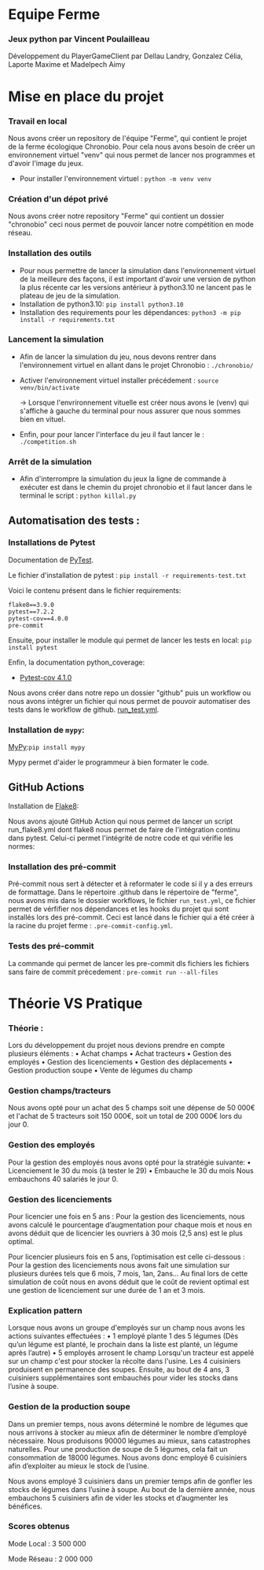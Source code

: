 # Equipe Ferme

### Jeux python par Vincent Poulailleau
Développement du PlayerGameClient par Dellau Landry, Gonzalez Célia, Laporte Maxime et Madelpech Aimy

# Mise en place du projet
### Travail en local

Nous avons créer un repository de l'équipe "Ferme", qui contient le projet de la ferme écologique Chronobio.
Pour cela nous avons besoin de créer un environnement virtuel "venv" qui nous permet de lancer nos programmes et d'avoir l'image du jeux.

- Pour installer l'environnement virtuel : `python -m venv venv`

### Création d'un dépot privé

Nous avons créer notre repository "Ferme" qui contient un dossier "chronobio" ceci nous permet de pouvoir lancer notre compétition en mode réseau.

### Installation des outils
- Pour nous permettre de lancer la simulation dans l'environnement virtuel de la meilleure des façons, il est important d'avoir une version de python la plus récente car les versions antérieur à python3.10 ne lancent pas le plateau de jeu de la simulation.
- Installation de python3.10: `pip install python3.10`
- Installation des requirements pour les dépendances: `python3 -m pip install -r requirements.txt`

### Lancement la simulation

- Afin de lancer la simulation du jeu, nous devons rentrer dans l'environnement virtuel en allant dans le projet Chronobio : `./chronobio/`

- Activer l'environnement virtuel installer précédement : `source venv/bin/activate`

    -> Lorsque l'envrironnement vituelle est créer nous avons le (venv) qui s'affiche à gauche du terminal pour nous assurer que nous sommes bien en vituel.

- Enfin, pour pour lancer l'interface du jeu il faut lancer le : `./competition.sh`

### Arrêt de la simulation
- Afin d'interrompre la simulation du jeux la ligne de commande à exécuter est dans le chemin du projet chronobio et il faut lancer dans le terminal le script : `python killal.py`

## Automatisation des tests :

### Installations de Pytest

Documentation de [PyTest](https://pypi.org/project/pytest/).

Le fichier d'installation de pytest :
`pip install -r requirements-test.txt`

Voici le contenu présent dans le fichier requirements:
```
flake8==3.9.0
pytest==7.2.2
pytest-cov==4.0.0
pre-commit
```

Ensuite, pour installer le module qui permet de lancer les tests en local:
`pip install pytest`

Enfin, la documentation python_coverage:

- [Pytest-cov 4.1.0 ](https://pypi.org/project/pytest-cov/)

Nous avons créer dans notre repo un dossier "github" puis un workflow ou nous avons intégrer un fichier qui nous permet de pouvoir automatiser des tests dans le workflow de github.
[run_test.yml](/.github/workflows/run_test.yml).



### Installation de `mypy`:

[MyPy](https://pypi.org/project/mypy/):`pip install mypy`

Mypy permet d'aider le programmeur à bien formater le code.

##  GitHub Actions

Installation de [Flake8](https://flake8.pycqa.org/en/latest/):

Nous avons ajouté GitHub Action qui nous permet de lancer un script run_flake8.yml dont flake8 nous permet de faire de l'intégration continu dans pytest.
Celui-ci permet l'intégrité de notre code et qui vérifie les normes:


### Installation des pré-commit
Pré-commit nous sert à détecter et à reformater le code si il y a des erreurs de formattage.
Dans le répertoire .github dans le répertoire de "ferme", nous avons mis dans le dossier workflows, le fichier `run_test.yml`, ce fichier permet de vérfifier nos dépendances et les hooks du projet qui sont installés lors des pré-commit.
Ceci est lancé dans le fichier qui a été créer à la racine du projet ferme : `.pre-commit-config.yml`.

### Tests des pré-commit

La commande qui permet de lancer les pre-commit dls fichiers les fichiers sans faire de commit précedement : `pre-commit run --all-files`



# Théorie VS Pratique

### Théorie :

Lors du développement du projet nous devions prendre en compte plusieurs éléments :
    • Achat champs
    • Achat tracteurs
    • Gestion des employés
    • Gestion des licenciements
    • Gestion des déplacements
    • Gestion production soupe
    • Vente de légumes du champ

### Gestion champs/tracteurs
Nous avons opté pour un achat des 5 champs soit une dépense de 50 000€ et l'achat de 5 tracteurs soit 150 000€, soit un total de 200 000€ lors du jour 0.

### Gestion des employés
Pour la gestion des employés nous avons opté pour la stratégie suivante:
    • Licenciement le 30 du mois (à tester le 29)
    • Embauche le 30 du mois
Nous embauchons 40 salariés le jour 0.

### Gestion des licenciements
Pour licencier une fois en 5 ans :
Pour la gestion des licenciements, nous avons calculé le pourcentage d’augmentation pour chaque mois et nous en avons déduit que de licencier les ouvriers à 30 mois (2,5 ans) est le plus optimal.

Pour licencier plusieurs fois en 5 ans, l’optimisation est celle ci-dessous :
Pour la gestion des licenciements nous avons fait une simulation sur plusieurs durées tels que 6 mois, 7 mois, 1an, 2ans... Au final lors de cette simulation de coût nous en avons déduit que le coût de revient optimal est une gestion de licenciement sur une durée de 1 an et 3 mois.

### Explication pattern
Lorsque nous avons un groupe d'employés sur un champ nous avons les actions suivantes effectuées :
    • 1 employé plante 1 des 5 légumes (Dès qu’un légume est planté, le prochain dans la liste est planté, un légume après l’autre)
    • 5 employés arrosent le champ
Lorsqu'un tracteur est appelé sur un champ c'est pour stocker la récolte dans l'usine. Les 4 cuisiniers produisent en permanence des soupes. Ensuite, au bout de 4 ans, 3 cuisiniers supplémentaires sont embauchés pour vider les stocks dans l’usine à soupe.

### Gestion de la production soupe
Dans un premier temps, nous avons déterminé le nombre de légumes que nous arrivons à stocker au mieux afin de déterminer le nombre d’employé nécessaire. Nous produisons 90000 légumes au mieux, sans catastrophes naturelles. Pour une production de soupe de 5 légumes, cela fait un consommation de 18000 légumes. Nous avons donc employé 6 cuisiniers afin d’exploiter au mieux le stock de l’usine.

Nous avons employé 3 cuisiniers dans un premier temps afin de gonfler les stocks de légumes dans l’usine à soupe. Au bout de la dernière année, nous embauchons 5 cuisiniers afin de vider les stocks et d’augmenter les bénéfices.

### Scores obtenus
Mode Local : 3 500 000

Mode Réseau : 2 000 000
